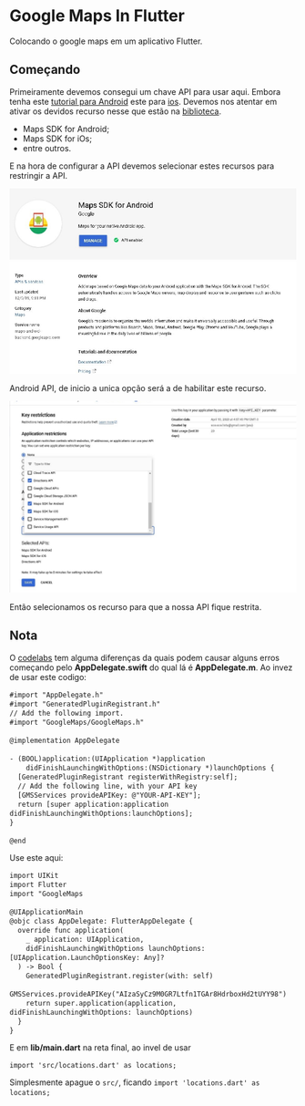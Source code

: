 # Google Maps In Flutter

Colocando o google maps em um aplicativo Flutter.

## Começando 

Primeiramente devemos consegui um chave API para usar aqui. Embora tenha este [tutorial para Android](https://developers.google.com/maps/documentation/android-sdk/get-api-key)
este para [ios](https://developers.google.com/maps/documentation/ios-sdk/get-api-key). Devemos nos atentar em ativar os 
devidos recurso nesse que estão na [biblioteca](https://console.cloud.google.com/apis/library).

- Maps SDK for Android;
- Maps SDK for iOs;
- entre outros.

E na hora de configurar a API devemos selecionar estes recursos para restringir a API.

<img src="img/android-api.jpg">

Android API, de inicio a unica opção será a de habilitar este recurso.

<img src="img/restrict-api.jpg">

Então selecionamos os recurso para que a nossa API fique restrita.

## Nota

O [codelabs](https://codelabs.developers.google.com/codelabs/google-maps-in-flutter/#0) tem alguma diferenças da quais podem 
causar alguns erros começando pelo **AppDelegate.swift** do qual lá é **AppDelegate.m**. Ao invez de usar este codigo:
```
#import "AppDelegate.h"
#import "GeneratedPluginRegistrant.h"
// Add the following import.
#import "GoogleMaps/GoogleMaps.h"

@implementation AppDelegate

- (BOOL)application:(UIApplication *)application
    didFinishLaunchingWithOptions:(NSDictionary *)launchOptions {
  [GeneratedPluginRegistrant registerWithRegistry:self];
  // Add the following line, with your API key
  [GMSServices provideAPIKey: @"YOUR-API-KEY"];
  return [super application:application didFinishLaunchingWithOptions:launchOptions];
}

@end
```
Use este aqui:
```
import UIKit
import Flutter
import "GoogleMaps

@UIApplicationMain
@objc class AppDelegate: FlutterAppDelegate {
  override func application(
    _ application: UIApplication,
    didFinishLaunchingWithOptions launchOptions: [UIApplication.LaunchOptionsKey: Any]?
  ) -> Bool {
    GeneratedPluginRegistrant.register(with: self)
    GMSServices.provideAPIKey("AIzaSyCz9M0GR7Ltfn1TGAr8HdrboxHd2tUYY98")
    return super.application(application, didFinishLaunchingWithOptions: launchOptions)
  }
}
```
E em **lib/main.dart** na reta final, ao invel de usar
```
import 'src/locations.dart' as locations;
```
Simplesmente apague o `src/`, ficando `import 'locations.dart' as locations;`



